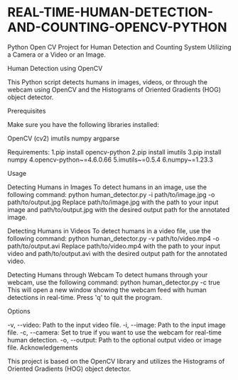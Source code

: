 # REAL-TIME-HUMAN-DETECTION-AND-COUNTING-OPENCV-PYTHON
Python Open CV Project for Human Detection and Counting System Utilizing a Camera or a Video or an Image.

Human Detection using OpenCV

This Python script detects humans in images, videos, or through the webcam using OpenCV and the Histograms of Oriented Gradients (HOG) object detector.

Prerequisites

Make sure you have the following libraries installed:

OpenCV (cv2)
imutils
numpy
argparse



 Requirements:
  1.pip install opencv-python 
  2.pip install imutils 
  3.pip install numpy
  4.opencv-python~=4.6.0.66
  5.imutils~=0.5.4
  6.numpy~=1.23.3
  
  Usage

Detecting Humans in Images
To detect humans in an image, use the following command:
python human_detector.py -i path/to/image.jpg -o path/to/output.jpg
Replace path/to/image.jpg with the path to your input image and path/to/output.jpg with the desired output path for the annotated image.

Detecting Humans in Videos
To detect humans in a video file, use the following command:
python human_detector.py -v path/to/video.mp4 -o path/to/output.avi
Replace path/to/video.mp4 with the path to your input video and path/to/output.avi with the desired output path for the annotated video.

Detecting Humans through Webcam
To detect humans through your webcam, use the following command:
python human_detector.py -c true
This will open a new window showing the webcam feed with human detections in real-time. Press 'q' to quit the program.

Options

-v, --video: Path to the input video file.
-i, --image: Path to the input image file.
-c, --camera: Set to true if you want to use the webcam for real-time human detection.
-o, --output: Path to the optional output video or image file.
Acknowledgements

This project is based on the OpenCV library and utilizes the Histograms of Oriented Gradients (HOG) object detector.
